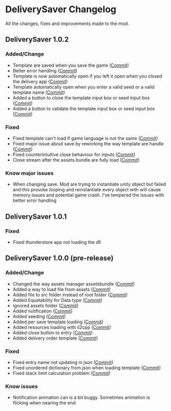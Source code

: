 # DeliverySaver Changelog

All the changes, fixes and improvements made to the mod.

## DeliverySaver 1.0.2
### Added/Change
- Template are saved when you save the game ([Commit](https://github.com/CocoIsNotBald/DeliverySaver/commit/c9491add740423a478078be66083ab67069c65ab))
- Better error handling ([Commit](https://github.com/CocoIsNotBald/DeliverySaver/commit/4e6442a90687236aa94344fcdf62ea9c16211799))
- Template is now automatically open if you left it open when you closed the delivery app ([Commit](https://github.com/CocoIsNotBald/DeliverySaver/commit/4e6442a90687236aa94344fcdf62ea9c16211799))
- Template automatically open when you enter a valid seed or a valid template name ([Commit](https://github.com/CocoIsNotBald/DeliverySaver/commit/4e6442a90687236aa94344fcdf62ea9c16211799))
- Added a button to close the template input box or seed input box ([Commit](https://github.com/CocoIsNotBald/DeliverySaver/commit/4e6442a90687236aa94344fcdf62ea9c16211799))
- Added a button to validate the template input box or seed input box ([Commit](https://github.com/CocoIsNotBald/DeliverySaver/commit/4e6442a90687236aa94344fcdf62ea9c16211799))
### Fixed
- Fixed template can't load if game language is not the same ([Commit](https://github.com/CocoIsNotBald/DeliverySaver/commit/2234c18fe50829046d0df97af33db47bb8288e8a))
- Fixed major issue about save by reworking the way template are handle ([Commit](https://github.com/CocoIsNotBald/DeliverySaver/commit/4e6442a90687236aa94344fcdf62ea9c16211799))
- Fixed counterintuitive close behaviour for inputs ([Commit](https://github.com/CocoIsNotBald/DeliverySaver/commit/e0b14d39bad33034aa66175efe8aa172fa084f9f))
- Close stream after the assets bundle are fully load ([Commit](https://github.com/CocoIsNotBald/DeliverySaver/commit/e0b14d39bad33034aa66175efe8aa172fa084f9f))
### Know major issues
- When changing save. Mod are trying to instantiate unity object but failed and this provoke looping and reinstantiate every object with will cause memory issues and potential game crash. I've tempered the issues with better error handling

## DeliverySaver 1.0.1
### Fixed
- Fixed thunderstore app not loading the dll

## DeliverySaver 1.0.0 (pre-release)
### Added/Change
- Changed the way assets manager assetsbundle ([Commit](https://github.com/CocoIsNotBald/DeliverySaver/commit/4d6425a6837e4357637f9c54682245e848a5fca4))
- Added a way to load file from assets ([Commit](https://github.com/CocoIsNotBald/DeliverySaver/commit/4d6425a6837e4357637f9c54682245e848a5fca4))
- Added file to src folder instead of root folder ([Commit](https://github.com/CocoIsNotBald/DeliverySaver/commit/85bcd7368dd910e8803218ceb4f39d50b13d6514))
- Added Equatability for Data type ([Commit](https://github.com/CocoIsNotBald/DeliverySaver/commit/cf15c9b534445ba02126161dd6973170368cddff))
- Ignored assets folder ([Commit](https://github.com/CocoIsNotBald/DeliverySaver/commit/cf15c9b534445ba02126161dd6973170368cddff))
- Added notification ([Commit](https://github.com/CocoIsNotBald/DeliverySaver/commit/7ab628bcebf6aaa8083fa07c9bda279ff6a58216))
- Added seeding ([Commit](https://github.com/CocoIsNotBald/DeliverySaver/commit/7ab628bcebf6aaa8083fa07c9bda279ff6a58216))
- Added per save template loading ([Commit](https://github.com/CocoIsNotBald/DeliverySaver/commit/86c2eff287fd7f123e9c0735d5256060e8e01f61))
- Added resources loading with il2cpp ([Commit](https://github.com/CocoIsNotBald/DeliverySaver/commit/86c2eff287fd7f123e9c0735d5256060e8e01f61))
- Added close button to entry ([Commit](https://github.com/CocoIsNotBald/DeliverySaver/commit/79c38f65290c476f1c0b7a3a91065c747e1887ea))
- Added delivery order template ([Commit](https://github.com/CocoIsNotBald/DeliverySaver/commit/db30227e34a2d40d451cb131068f27f6aed7faa3))
### Fixed
- Fixed entry name not updating in json ([Commit](https://github.com/CocoIsNotBald/DeliverySaver/commit/556d781a40b49975d9389e284ac0700094c0b3e3))
- Fixed unordered dictionary from json when loading template ([Commit](https://github.com/CocoIsNotBald/DeliverySaver/commit/556d781a40b49975d9389e284ac0700094c0b3e3))
- Fixed stack limit calculation problem ([Commit](https://github.com/CocoIsNotBald/DeliverySaver/commit/4d6425a6837e4357637f9c54682245e848a5fca4))
### Know issues
- Notification animation can is a bit buggy. Sometimes animation is flicking when nearing the end